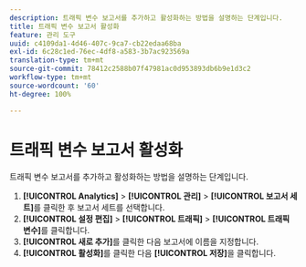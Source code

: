 ```yaml
---
description: 트래픽 변수 보고서를 추가하고 활성화하는 방법을 설명하는 단계입니다.
title: 트래픽 변수 보고서 활성화
feature: 관리 도구
uuid: c4109da1-4d46-407c-9ca7-cb22edaa68ba
exl-id: 6c28c1ed-76ec-4df8-a583-3b7ac923569a
translation-type: tm+mt
source-git-commit: 78412c2588b07f47981ac0d953893db6b9e1d3c2
workflow-type: tm+mt
source-wordcount: '60'
ht-degree: 100%

---
```


# 트래픽 변수 보고서 활성화

트래픽 변수 보고서를 추가하고 활성화하는 방법을 설명하는 단계입니다.

1. **[!UICONTROL Analytics]** > **[!UICONTROL 관리]** > **[!UICONTROL 보고서 세트]**&#x200B;를 클릭한 후 보고서 세트를 선택합니다.
1. **[!UICONTROL 설정 편집]** > **[!UICONTROL 트래픽]** > **[!UICONTROL 트래픽 변수]**&#x200B;를 클릭합니다.
1. **[!UICONTROL 새로 추가]**&#x200B;를 클릭한 다음 보고서에 이름을 지정합니다.
1. **[!UICONTROL 활성화]**&#x200B;를 클릭한 다음 **[!UICONTROL 저장]**&#x200B;을 클릭합니다.
